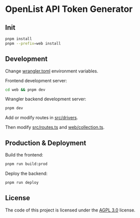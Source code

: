 # OpenList API Token Generator

## Init

```bash
pnpm install
pnpm --prefix=web install
```

## Development

Change [wrangler.toml](./wrangler.toml) environment variables.

Frontend development server:

```bash
cd web && pnpm dev
```

Wrangler backend development server:

```bash
pnpm dev
```

Add or modify routes in [src/drivers](./src/drivers).

Then modify [src/routes.ts](./src/routes.ts) and [web/collection.ts](./web/collection.ts).

## Production & Deployment

Build the frontend:

```bash
pnpm run build:prod
```

Deploy the backend:

```bash
pnpm run deploy
```

## License

The code of this project is licensed under the [AGPL 3.0](LICENSE) license.
